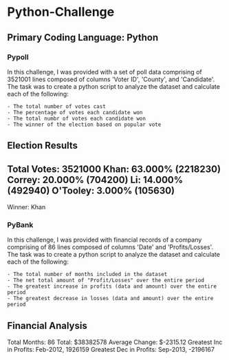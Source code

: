 # Python-Challenge
## Primary Coding Language: Python

### Pypoll
In this challenge, I was provided with a set of poll data comprising of 3521001 lines composed of columns 'Voter ID', 'County', and 'Candidate'.  The task was to create a python script to analyze the dataset and calculate each of the following:

    - The total number of votes cast
    - The percentage of votes each candidate won
    - The total numbr of votes each candidate won
    - The winner of the election based on popular vote

Election Results
------------------------
Total Votes: 3521000
Khan:  63.000% (2218230)
Correy:  20.000% (704200)
Li:  14.000% (492940)
O'Tooley:  3.000% (105630)
------------------------
Winner: Khan


### PyBank
In this challenge, I was provided with financial records of a company comprising of 86 lines composed of columns 'Date' and 'Profits/Losses'.  The task was to create a python script to analyze the dataset and calculate each of the following:

    - The total number of months included in the dataset
    - The net total amount of "Profit/Losses" over the entire period
    - The greatest increase in profits (data and amount) over the entire period
    - The greatest decrease in losses (data and amount) over the entire period

Financial Analysis
------------------------
Total Months: 86
Total: $38382578
Average Change: $-2315.12
Greatest Inc in Profits: Feb-2012, 1926159
Greatest Dec in Profits: Sep-2013, -2196167
